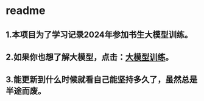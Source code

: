 # readme

## 1.本项目为了学习记录2024年参加书生大模型训练。
## 2.如果你也想了解大模型，点击：[大模型训练](https://github.com/InternLM/Tutorial)。
## 3.能更新到什么时候就看自己能坚持多久了，虽然总是半途而废。
